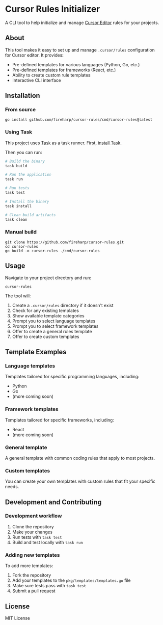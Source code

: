 # Cursor Rules Initializer

A CLI tool to help initialize and manage [Cursor Editor](https://cursor.sh/) rules for your projects.

## About

This tool makes it easy to set up and manage `.cursor/rules` configuration for Cursor editor. It provides:

- Pre-defined templates for various languages (Python, Go, etc.)
- Pre-defined templates for frameworks (React, etc.)
- Ability to create custom rule templates
- Interactive CLI interface

## Installation

### From source

```
go install github.com/fireharp/cursor-rules/cmd/cursor-rules@latest
```

### Using Task

This project uses [Task](https://taskfile.dev/) as a task runner. First, [install Task](https://taskfile.dev/installation/).

Then you can run:

```bash
# Build the binary
task build

# Run the application
task run

# Run tests
task test

# Install the binary
task install

# Clean build artifacts
task clean
```

### Manual build

```
git clone https://github.com/fireharp/cursor-rules.git
cd cursor-rules
go build -o cursor-rules ./cmd/cursor-rules
```

## Usage

Navigate to your project directory and run:

```
cursor-rules
```

The tool will:

1. Create a `.cursor/rules` directory if it doesn't exist
2. Check for any existing templates
3. Show available template categories
4. Prompt you to select language templates
5. Prompt you to select framework templates
6. Offer to create a general rules template
7. Offer to create custom templates

## Template Examples

### Language templates

Templates tailored for specific programming languages, including:
- Python
- Go
- (more coming soon)

### Framework templates

Templates tailored for specific frameworks, including:
- React
- (more coming soon)

### General template

A general template with common coding rules that apply to most projects.

### Custom templates

You can create your own templates with custom rules that fit your specific needs.

## Development and Contributing

### Development workflow

1. Clone the repository
2. Make your changes
3. Run tests with `task test`
4. Build and test locally with `task run`

### Adding new templates

To add more templates:

1. Fork the repository
2. Add your templates to the `pkg/templates/templates.go` file
3. Make sure tests pass with `task test`
4. Submit a pull request

## License

MIT License